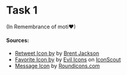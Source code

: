 # Task 1 

(In Remembrance of moti❤)

#### Sources: 
- [Retweet Icon by](https://iconscout.com/icons/retpost) by [Brent Jackson](https://iconscout.com/contributors/brent-jackson)
- [Favorite Icon by](https://iconscout.com/icons/favorite) by [Evil Icons](https://iconscout.com/contributors/evil-icons) on [IconScout](https://iconscout.com)
- [Message Icon](https://iconscout.com/icons/message) by [Roundicons.com](https://iconscout.com/contributors/roundicons-com)